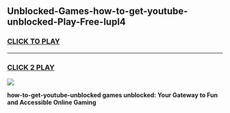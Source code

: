 
## Unblocked-Games-how-to-get-youtube-unblocked-Play-Free-lupl4
<h3>
<a href="https://premium76.site?title=how-to-get-youtube-unblocked&ref=23A">CLICK TO PLAY</a></h3>
<hr>

<h3>
<a href="https://premium76.site?title=how-to-get-youtube-unblocked&ref=23A">CLICK 2 PLAY</a>
  
</h3>

<a href="https://premium76.site?title=how-to-get-youtube-unblocked&ref=23A"><img src="https://clearcache.store/games.png"></a>


**how-to-get-youtube-unblocked games unblocked: Your Gateway to Fun and Accessible Online Gaming**
